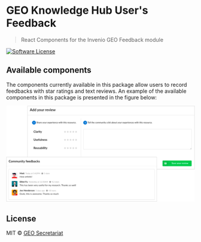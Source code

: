 # GEO Knowledge Hub User's Feedback

> React Components for the Invenio GEO Feedback module

[![Software License](https://img.shields.io/github/license/geo-knowledge-hub/geo-feedback-react.svg)](https://github.com/geo-knowledge-hub/geo-feedback-react/blob/master/LICENSE)

## Available components

The components currently available in this package allow users to record feedbacks with star ratings and text reviews. An example of the available components in this package is presented in the figure below:

<div align="center">
    <img src=".github/images/geo-feedback-react.png", width="800px">
</div>


## License

MIT © [GEO Secretariat](https://github.com/geo-knowledge-hub)
